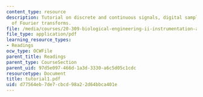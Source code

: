```yaml
---
content_type: resource
description: Tutorial on discrete and continuous signals, digital sampling, and summary
  of Fourier transforms.
file: /media/courses/20-309-biological-engineering-ii-instrumentation-and-measurement-fall-2006/d77564eb7de7cbcd98a22d64bbca401e_tutorial1.pdf
file_type: application/pdf
learning_resource_types:
- Readings
ocw_type: OCWFile
parent_title: Readings
parent_type: CourseSection
parent_uid: 97d5e097-466d-1a3d-3330-a6c5d05c1cdc
resourcetype: Document
title: tutorial1.pdf
uid: d77564eb-7de7-cbcd-98a2-2d64bbca401e
---
```


